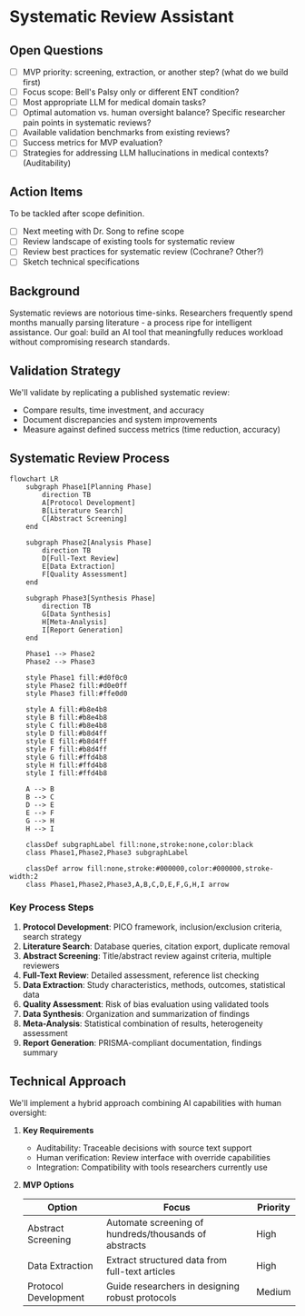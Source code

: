 # Systematic Review Assistant

## Open Questions
- [ ] MVP priority: screening, extraction, or another step? (what do we build first)
- [ ] Focus scope: Bell's Palsy only or different ENT condition?
- [ ] Most appropriate LLM for medical domain tasks?
- [ ] Optimal automation vs. human oversight balance? Specific researcher pain points in systematic reviews?
- [ ] Available validation benchmarks from existing reviews?
- [ ] Success metrics for MVP evaluation?
- [ ] Strategies for addressing LLM hallucinations in medical contexts? (Auditability)

## Action Items
To be tackled after scope definition.
- [ ] Next meeting with Dr. Song to refine scope
- [ ] Review landscape of existing tools for systematic review
- [ ] Review best practices for systematic review (Cochrane? Other?)
- [ ] Sketch technical specifications

## Background
Systematic reviews are notorious time-sinks. Researchers frequently spend months manually parsing literature - a process ripe for intelligent assistance. Our goal: build an AI tool that meaningfully reduces workload without compromising research standards.

## Validation Strategy

We'll validate by replicating a published systematic review:
- Compare results, time investment, and accuracy
- Document discrepancies and system improvements
- Measure against defined success metrics (time reduction, accuracy)

## Systematic Review Process

```mermaid
flowchart LR
    subgraph Phase1[Planning Phase]
        direction TB
        A[Protocol Development]
        B[Literature Search]
        C[Abstract Screening]
    end

    subgraph Phase2[Analysis Phase]
        direction TB
        D[Full-Text Review]
        E[Data Extraction]
        F[Quality Assessment]
    end

    subgraph Phase3[Synthesis Phase]
        direction TB
        G[Data Synthesis]
        H[Meta-Analysis]
        I[Report Generation]
    end

    Phase1 --> Phase2
    Phase2 --> Phase3

    style Phase1 fill:#d0f0c0
    style Phase2 fill:#d0e0ff
    style Phase3 fill:#ffe0d0

    style A fill:#b8e4b8
    style B fill:#b8e4b8
    style C fill:#b8e4b8
    style D fill:#b8d4ff
    style E fill:#b8d4ff
    style F fill:#b8d4ff
    style G fill:#ffd4b8
    style H fill:#ffd4b8
    style I fill:#ffd4b8

    A --> B
    B --> C
    D --> E
    E --> F
    G --> H
    H --> I

    classDef subgraphLabel fill:none,stroke:none,color:black
    class Phase1,Phase2,Phase3 subgraphLabel

    classDef arrow fill:none,stroke:#000000,color:#000000,stroke-width:2
    class Phase1,Phase2,Phase3,A,B,C,D,E,F,G,H,I arrow
```

### Key Process Steps
1. **Protocol Development**: PICO framework, inclusion/exclusion criteria, search strategy
2. **Literature Search**: Database queries, citation export, duplicate removal
3. **Abstract Screening**: Title/abstract review against criteria, multiple reviewers
4. **Full-Text Review**: Detailed assessment, reference list checking
5. **Data Extraction**: Study characteristics, methods, outcomes, statistical data
6. **Quality Assessment**: Risk of bias evaluation using validated tools
7. **Data Synthesis**: Organization and summarization of findings
8. **Meta-Analysis**: Statistical combination of results, heterogeneity assessment
9. **Report Generation**: PRISMA-compliant documentation, findings summary

## Technical Approach

We'll implement a hybrid approach combining AI capabilities with human oversight:

1. **Key Requirements**
   - Auditability: Traceable decisions with source text support
   - Human verification: Review interface with override capabilities
   - Integration: Compatibility with tools researchers currently use

2. **MVP Options**

   | Option | Focus | Priority |
   |--------|-------|----------|
   | Abstract Screening | Automate screening of hundreds/thousands of abstracts | High |
   | Data Extraction | Extract structured data from full-text articles | High |
   | Protocol Development | Guide researchers in designing robust protocols | Medium |
